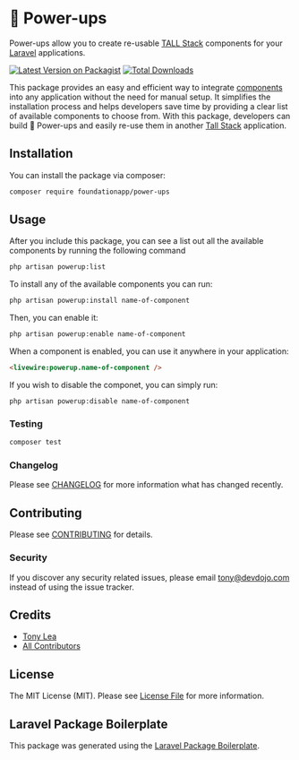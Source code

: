 # 🌟 Power-ups

Power-ups allow you to create re-usable [TALL Stack](https://tallstack.dev) components for your [Laravel](https://laravel.com) applications.

[![Latest Version on Packagist](https://img.shields.io/packagist/v/foundationapp/power-ups.svg?style=flat-square)](https://packagist.org/packages/foundationapp/power-ups)
[![Total Downloads](https://img.shields.io/packagist/dt/foundationapp/power-ups.svg?style=flat-square)](https://packagist.org/packages/foundationapp/power-ups)

This package provides an easy and efficient way to integrate [components](https://laravel-livewire.com/docs/2.x/rendering-components) into any application without the need for manual setup. It simplifies the installation process and helps developers save time by providing a clear list of available components to choose from. With this package, developers can build 🍄 Power-ups and easily re-use them in another [Tall Stack](https://tallstack.dev) application.

## Installation

You can install the package via composer:

```bash
composer require foundationapp/power-ups
```

## Usage

After you include this package, you can see a list out all the available components by running the following command

```bash
php artisan powerup:list
```

To install any of the available components you can run:

```bash
php artisan powerup:install name-of-component
```

Then, you can enable it:

```bash
php artisan powerup:enable name-of-component
``` 

When a component is enabled, you can use it anywhere in your application:

```html
<livewire:powerup.name-of-component />
```

If you wish to disable the componet, you can simply run:

```
php artisan powerup:disable name-of-component
```

### Testing

```bash
composer test
```

### Changelog

Please see [CHANGELOG](CHANGELOG.md) for more information what has changed recently.

## Contributing

Please see [CONTRIBUTING](CONTRIBUTING.md) for details.

### Security

If you discover any security related issues, please email tony@devdojo.com instead of using the issue tracker.

## Credits

-   [Tony Lea](https://github.com/foundationapp)
-   [All Contributors](../../contributors)

## License

The MIT License (MIT). Please see [License File](LICENSE.md) for more information.

## Laravel Package Boilerplate

This package was generated using the [Laravel Package Boilerplate](https://laravelpackageboilerplate.com).
